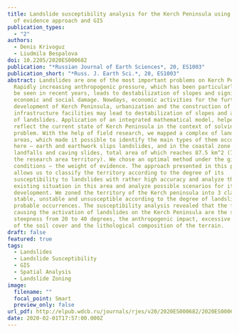 ```yaml
---
title: Landslide susceptibility analysis for the Kerch Peninsula using weights
  of evidence approach and GIS
publication_types:
  - "2"
authors:
  - Denis Krivoguz
  - Liudmila Bespalova
doi: 10.2205/2020ES000682
publication: "*Russian Journal of Earth Sciences*, 20, ES1003"
publication_short: "*Russ. J. Earth Sci.*, 20, ES1003"
abstract: Landslides are one of the most important problems on Kerch Peninsula.
  Rapidly increasing anthropogenic pressure, which has been particularly could
  be seen in recent years, leads to destabilization of slopes and significant
  economic and social damage. Nowdays, economic activities for the further
  development of Kerch Peninsula, urbanization and the construction of new
  infrastructure facilities may lead to destabilization of slopes and activation
  of landslides. Application of an integrated mathematical model, helped us to
  reflect the current state of Kerch Peninsula in the context of solving this
  problem. With the help of field research, we mapped a complex of landslide
  areas, which made it possible to identify the main types of them occurring
  here – earth and earthwork slips landslides, and in the coastal zone –
  landfalls and caving slides, total area of which reaches 87.5 km^2 (7.4% of
  the research area territory). We chose an optimal method under the given
  conditions – the weight of evidence. The approach presented in this paper
  allows us to classify the territory according to the degree of its
  susceptibility to landslides with rather high accuracy and analyze the
  existing situation in this area and analyze possible scenarios for its
  development. We zoned the territory of the Kerch peninsula into 3 classes –
  stable, unstable and unsusceptible according to the degree of landslide
  probable occurrences. The susceptibility analysis revealed that the factors
  causing the activation of landslides on the Kerch Peninsula are the slope
  steepness from 20 to 40 degrees, the anthropogenic impact, excessive salinity
  of the soil cover and the lithological composition of the terrain.
draft: false
featured: true
tags:
  - Landslides
  - Landslide Susceptibility
  - GIS
  - Spatial Analysis
  - Landslide Zoning
image:
  filename: ""
  focal_point: Smart
  preview_only: false
url_pdf: http://elpub.wdcb.ru/journals/rjes/v20/2020ES000682/2020ES000682.pdf
date: 2020-02-01T17:57:00.000Z
---
```

